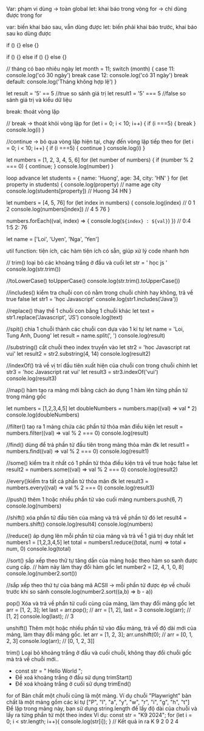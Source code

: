 Var: phạm vi dùng -> toàn global
let: khai báo trong vòng for -> chỉ dùng được trong for

var: biến khai báo sau, vẫn dùng được
let: biến phải khai báo trước, khai báo sau ko dùng được

if () {} else {}

if () {} else if () {} else {}

// tháng có bao nhiêu ngày
let month = 11;
switch (month) {
    case 11:
        console.log('có 30 ngày')
        break
    case 12:
        console.log('có 31 ngày')
        break
    default:
        console.log('Tháng không hợp lệ')
}



let result = '5' == 5 //true so sánh giá trị
let result1 = '5' === 5 //false so sánh giá trị và kiểu dữ liệu


break: thoát vòng lặp

//  break -> thoát khỏi vòng lặp
for (let i = 0; i < 10; i++) {
    if (i ===5) {
        break
    }
    console.log(i)
}


//continue -> bỏ qua vòng lặp hiện tại, chạy đến vòng lặp tiếp theo
for (let i = 0; i < 10; i++) {
    if (i ===5) {
        continue
    }
    console.log(i)
}


let numbers = [1, 2, 3, 4, 5, 6]
for (let number of numbers) {
    if (number % 2 === 0) {
        continue;
    }
    console.log(number)
}


loop advance
let students = {
    name: 'Huong',
    age: 34,
    city: 'HN'
}
for (let property in students) {
    console.log(property) // name age city
    console.log(students[property]) // Huong 34 HN
}


let numbers = [4, 5, 76]
for (let index in numbers) {
    console.log(index) // 0 1 2
    console.log(numbers[index]) // 4 5 76
}


numbers.forEach((val, index) => {
    console.log(`${index} : ${val}`)
}) // 0:4 1:5 2: 76


let name = ['Loi', 'Uyen', 'Nga', 'Yen']



util function: tiện ích, các hàm tiện ích có sẵn, giúp xử lý code nhanh hơn


// trim() loại bỏ các khoảng trắng ở đầu và cuối
let str = '   học js  '
console.log(str.trim())


//toLowerCase() toUpperCase()
console.log(str.trim().toUpperCase())


//includes() kiểm tra chuỗi con có nằm trong chuỗi chính hay không, trả về true false
let str1 = 'học Javascript'
console.log(str1.includes('Java'))


//replace() thay thế 1 chuỗi con bằng 1 chuỗi khác
let text = str1.replace('Javascript', 'JS')
console.log(text)


//spit() chia 1 chuỗi thành các chuỗi con dựa vào 1 kí tự
let name = 'Loi, Tung Anh, Duong'
let result = name.split(', ')
console.log(result)


//substring() cắt chuỗi theo index truyền vào
let str2 = 'hoc Javascript rat vui'
let result2 = str2.substring(4, 14)
console.log(result2)


//indexOf() trả về vị trí đầu tiên xuất hiện của chuỗi con trong chuỗi chính
let str3 = 'hoc Javascript rat vui'
let result3 = str3.indexOf('vui')
console.log(result3)


//map() hàm tạo ra mảng mới bằng cách áo dụng 1 hàm lên từng phần tử trong mảng gốc


let numbers = [1,2,3,4,5]
let doubleNumbers =  numbers.map((val) => val * 2)
console.log(doubleNumbers)


//filter() taọ ra 1 mảng chứa các phần tử thỏa mãn điều kiện
let result = numbers.filter((val) => val % 2 === 0)
console.log(result)


//find() dùng để trả phần tử đầu tiên trong mảng thỏa mãn đk
let result1 = numbers.find((val) => val % 2 === 0)
console.log(result1)


//some() kiểm tra ít nhất có 1 phần tử thỏa điều kiện trả về true hoặc false
let result2 = numbers.some((val) => val % 2 === 0)
console.log(result2)


//every()kiểm tra tất cả phần tử thỏa mãn đk
let result3 = numbers.every((val) => val % 2 === 0)
console.log(result3)


//push() thêm 1 hoặc nhiều phần tử vào cuối mảng
numbers.push(6, 7)
console.log(numbers)


//shift() xóa phần tử đầu tiên của mảng và trả về phần tử đó
let result4 = numbers.shift()
console.log(result4)
console.log(numbers)


//reduce() áp dụng lên mỗi phần tử của mảng và trả về 1 giá trị duy nhất
let numbers1 = [1,2,3,4,5]
let total = numbers1.reduce((total, num) => total + num, 0)
console.log(total)


//sort() sắp xếp theo thử tự tăng dần của mảng hoặc theo hàm so sanh được cung cấp.
// hàm này làm thay đổi hàm gốc
let number2 = [2, 4, 1, 0, 8]
console.log(number2.sort())


//sắp xếp theo thứ tự của bảng mã ACSII -> mỗi phần tử được ép về chuỗi trước khi so sánh
console.log(number2.sort((a,b) => b - a))

pop()
Xóa và trả về phần tử cuối cùng của mảng, làm thay đổi mảng gốc
let arr = [1, 2, 3];
let last = arr.pop(); // arr = [1, 2], last = 3
console.log(arr); // [1, 2]
console.log(last); // 3

unshift()
Thêm một hoặc nhiều phần tử vào đầu mảng, trả về độ dài mới của mảng, làm thay đổi
mảng gốc.
let arr = [1, 2, 3];
arr.unshift(0); // arr = [0, 1, 2, 3]
console.log(arr); // [0, 1, 2, 3]]

trim()
Loại bỏ khoảng trắng ở đầu và cuối chuỗi, không thay đổi chuỗi gốc mà trả về chuỗi
mới..
- const str = " Hello World ";
- Để xoá khoảng trắng ở đầu sử dụng trimStart()
- Để xoá khoảng trắng ở cuối sử dụng trimEnd()


for of
Bản chất một chuỗi cũng là một mảng. Ví dụ chuỗi "Playwright" bản chất là một mảng
gồm các kí tự ["P", "l", "a", "y", "w", "r", "i", "g", "h", "t"]
Để lặp trong mảng này, bạn sử dụng string.length để lấy độ dài của chuỗi và lấy ra từng
phần tử một theo index
Ví dụ:
const str = "K9 2024";
for (let i = 0; i < str.length; i++){
console.log(str[i]);
}
// Kết quả in ra
K
9
2
0
2
4
